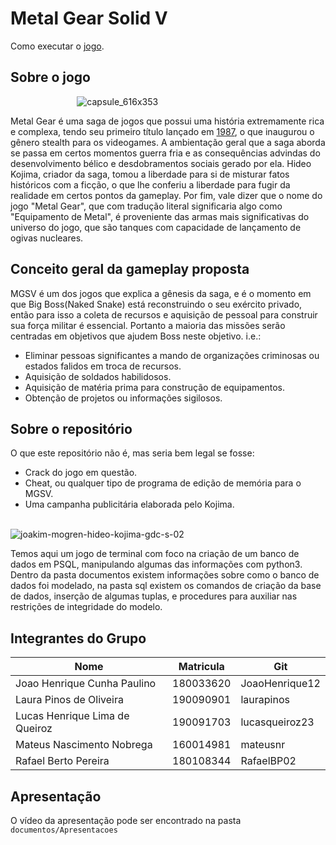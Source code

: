 # Metal Gear Solid V
Como executar o [jogo](https://youtu.be/GejEw-iXLqk).
## Sobre o jogo
&nbsp;&nbsp;&nbsp;&nbsp;&nbsp;&nbsp;&nbsp;&nbsp;&nbsp;&nbsp;&nbsp;&nbsp;&nbsp;&nbsp;&nbsp;&nbsp;&nbsp;
&nbsp;&nbsp;&nbsp;&nbsp;&nbsp;&nbsp;&nbsp;&nbsp;
![capsule_616x353](https://user-images.githubusercontent.com/42558165/181102949-535712bf-a4df-4507-8e7f-d53ac7d8e5ba.jpg)


Metal Gear é uma saga de jogos que possui uma história extremamente rica e complexa, tendo seu primeiro título lançado em 
[1987](https://pt.wikipedia.org/wiki/Metal_Gear),
o que inaugurou o gênero stealth para os videogames. A ambientação geral que a saga aborda se passa em certos momentos guerra fria e as 
consequências advindas do desenvolvimento bélico e desdobramentos sociais gerado por ela. Hideo Kojima, criador da saga, tomou a liberdade para si
de misturar fatos históricos com a ficção, o que lhe conferiu a liberdade para fugir da realidade em certos pontos da gameplay. Por fim, vale dizer
que o nome do jogo "Metal Gear", que com tradução literal significaria algo como "Equipamento de Metal", é proveniente das armas mais significativas
do universo do jogo, que são tanques com capacidade de lançamento de ogivas nucleares.

## Conceito geral da gameplay proposta

MGSV é um dos jogos que explica a gênesis da saga, e é o momento em que Big Boss(Naked Snake) está reconstruindo o seu exército privado, então para isso
a coleta de recursos e aquisição de pessoal para construir sua força militar é essencial. Portanto a maioria das missões serão centradas em objetivos
que ajudem Boss neste objetivo. i.e.:
- Eliminar pessoas significantes a mando de organizações criminosas ou estados falidos em troca de recursos.
- Aquisição de soldados habilidosos.
- Aquisição de matéria prima para construção de equipamentos.
- Obtenção de projetos ou informações sigilosos.

## Sobre o repositório

O que este repositório não é, mas seria bem legal se fosse:
- Crack do jogo em questão.
- Cheat, ou qualquer tipo de programa de edição de memória para o MGSV.
- Uma campanha publicitária elaborada pelo Kojima.

&nbsp;&nbsp;&nbsp;&nbsp;&nbsp;&nbsp;&nbsp;&nbsp;&nbsp;&nbsp;&nbsp;&nbsp;&nbsp;&nbsp;&nbsp;&nbsp;&nbsp;
&nbsp;&nbsp;&nbsp;&nbsp;&nbsp;&nbsp;&nbsp;&nbsp;&nbsp;&nbsp;&nbsp;&nbsp;&nbsp;&nbsp;&nbsp;&nbsp;&nbsp;
&nbsp;&nbsp;&nbsp;&nbsp;&nbsp;&nbsp;&nbsp;&nbsp;&nbsp;&nbsp;&nbsp;&nbsp;&nbsp;&nbsp;&nbsp;&nbsp;&nbsp;
&nbsp;&nbsp;&nbsp;&nbsp;&nbsp;&nbsp;&nbsp;&nbsp;&nbsp;&nbsp;&nbsp;&nbsp;&nbsp;&nbsp;&nbsp;&nbsp;&nbsp;
![joakim-mogren-hideo-kojima-gdc-s-02](https://user-images.githubusercontent.com/42558165/181110018-d094fcdf-d8af-4d77-958c-d35e1c8cd572.jpg)


Temos aqui um jogo de terminal com foco na criação de um banco de dados em PSQL, manipulando algumas das 
informações com python3. Dentro da pasta documentos existem informações sobre como o banco de dados foi modelado, na pasta sql existem os comandos
de criação da base de dados, inserção de algumas tuplas, e procedures para auxiliar nas restrições de integridade do modelo.

## Integrantes do Grupo
Nome | Matricula | Git
---- | --------- | ---
Joao Henrique Cunha Paulino | 180033620 | JoaoHenrique12
Laura Pinos de Oliveira | 190090901 | laurapinos
Lucas Henrique Lima de Queiroz | 190091703 | lucasqueiroz23
Mateus Nascimento Nobrega | 160014981 | mateusnr
Rafael Berto Pereira | 180108344 | RafaelBP02

## Apresentação

O vídeo da apresentação pode ser encontrado na pasta `documentos/Apresentacoes`

